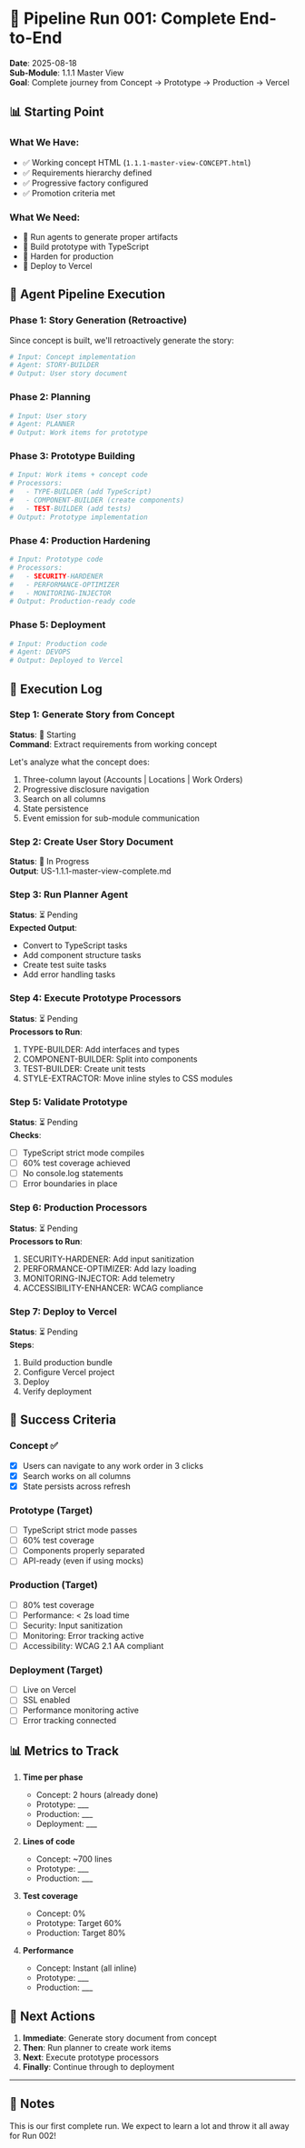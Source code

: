 # 🏃 Pipeline Run 001: Complete End-to-End
**Date**: 2025-08-18  
**Sub-Module**: 1.1.1 Master View  
**Goal**: Complete journey from Concept → Prototype → Production → Vercel

## 📊 Starting Point

### What We Have:
- ✅ Working concept HTML (`1.1.1-master-view-CONCEPT.html`)
- ✅ Requirements hierarchy defined
- ✅ Progressive factory configured
- ✅ Promotion criteria met

### What We Need:
- 🔄 Run agents to generate proper artifacts
- 🔄 Build prototype with TypeScript
- 🔄 Harden for production
- 🔄 Deploy to Vercel

## 🤖 Agent Pipeline Execution

### Phase 1: Story Generation (Retroactive)
Since concept is built, we'll retroactively generate the story:

```bash
# Input: Concept implementation
# Agent: STORY-BUILDER
# Output: User story document
```

### Phase 2: Planning
```bash
# Input: User story
# Agent: PLANNER
# Output: Work items for prototype
```

### Phase 3: Prototype Building
```bash
# Input: Work items + concept code
# Processors: 
#   - TYPE-BUILDER (add TypeScript)
#   - COMPONENT-BUILDER (create components)
#   - TEST-BUILDER (add tests)
# Output: Prototype implementation
```

### Phase 4: Production Hardening
```bash
# Input: Prototype code
# Processors:
#   - SECURITY-HARDENER
#   - PERFORMANCE-OPTIMIZER
#   - MONITORING-INJECTOR
# Output: Production-ready code
```

### Phase 5: Deployment
```bash
# Input: Production code
# Agent: DEVOPS
# Output: Deployed to Vercel
```

## 📝 Execution Log

### Step 1: Generate Story from Concept
**Status**: 🔄 Starting  
**Command**: Extract requirements from working concept

Let's analyze what the concept does:
1. Three-column layout (Accounts | Locations | Work Orders)
2. Progressive disclosure navigation
3. Search on all columns
4. State persistence
5. Event emission for sub-module communication

### Step 2: Create User Story Document
**Status**: 🔄 In Progress  
**Output**: US-1.1.1-master-view-complete.md

### Step 3: Run Planner Agent
**Status**: ⏳ Pending  
**Expected Output**: 
- Convert to TypeScript tasks
- Add component structure tasks
- Create test suite tasks
- Add error handling tasks

### Step 4: Execute Prototype Processors
**Status**: ⏳ Pending  
**Processors to Run**:
1. TYPE-BUILDER: Add interfaces and types
2. COMPONENT-BUILDER: Split into components
3. TEST-BUILDER: Create unit tests
4. STYLE-EXTRACTOR: Move inline styles to CSS modules

### Step 5: Validate Prototype
**Status**: ⏳ Pending  
**Checks**:
- [ ] TypeScript strict mode compiles
- [ ] 60% test coverage achieved
- [ ] No console.log statements
- [ ] Error boundaries in place

### Step 6: Production Processors
**Status**: ⏳ Pending  
**Processors to Run**:
1. SECURITY-HARDENER: Add input sanitization
2. PERFORMANCE-OPTIMIZER: Add lazy loading
3. MONITORING-INJECTOR: Add telemetry
4. ACCESSIBILITY-ENHANCER: WCAG compliance

### Step 7: Deploy to Vercel
**Status**: ⏳ Pending  
**Steps**:
1. Build production bundle
2. Configure Vercel project
3. Deploy
4. Verify deployment

## 🎯 Success Criteria

### Concept ✅
- [x] Users can navigate to any work order in 3 clicks
- [x] Search works on all columns
- [x] State persists across refresh

### Prototype (Target)
- [ ] TypeScript strict mode passes
- [ ] 60% test coverage
- [ ] Components properly separated
- [ ] API-ready (even if using mocks)

### Production (Target)
- [ ] 80% test coverage
- [ ] Performance: < 2s load time
- [ ] Security: Input sanitization
- [ ] Monitoring: Error tracking active
- [ ] Accessibility: WCAG 2.1 AA compliant

### Deployment (Target)
- [ ] Live on Vercel
- [ ] SSL enabled
- [ ] Performance monitoring active
- [ ] Error tracking connected

## 📊 Metrics to Track

1. **Time per phase**
   - Concept: 2 hours (already done)
   - Prototype: ___
   - Production: ___
   - Deployment: ___

2. **Lines of code**
   - Concept: ~700 lines
   - Prototype: ___
   - Production: ___

3. **Test coverage**
   - Concept: 0%
   - Prototype: Target 60%
   - Production: Target 80%

4. **Performance**
   - Concept: Instant (all inline)
   - Prototype: ___
   - Production: ___

## 🔄 Next Actions

1. **Immediate**: Generate story document from concept
2. **Then**: Run planner to create work items
3. **Next**: Execute prototype processors
4. **Finally**: Continue through to deployment

---

## 📝 Notes
This is our first complete run. We expect to learn a lot and throw it all away for Run 002!